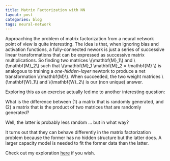 ```yaml
---
title: Matrix Factorization with NN 
layout: post
categories: blog
tags: neural-network
---
```


Approaching the problem of matrix factorization from a neural network point of view is quite interesting. The idea is that, when ignoring bias and activation functions, a fully-connected nework is just a series of successive linear transformations that can be expressed as successive matrix multiplications. So finding two matrices \\(\mathbf{M}_1\\) and \\(\mathbf{M}_2\\) such that \\(\mathbf{M}_1 \mathbf{M}_2 = \mathbf{M} \\) is analogous to training a *one-hidden-layer* newtork to produce a net transformation \\(\mathbf{M}\\). When succeeded, the two weight matrices \\(\mathbf{W}_1\\) and \\(\mathbf{W}_2\\) is our (non unique) answer.
 
Exploring this as an exercise actually led me to another interesting question: 
>
What is the difference between
(1) a matrix that is randomly generated, and 
(2) a matrix that is the product of two matrices that are randomly generated?

Well, the latter is probably less random ... but in what way? 

It turns out that they can behave differently in the matrix factorization problem because the former has no hidden structure but the latter does. A larger capacity model is needed to fit the former data than the latter.

Check out my exploration [here](https://github.com/lywgit/deep-learning-exercise/tree/master/matrix_factorization) if you wish. 
